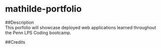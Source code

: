 # mathilde-portfolio

##Description  
This porfolio will showcase deployed web applications learned throughout the Penn LPS Coding bootcamp.


##Credits  
